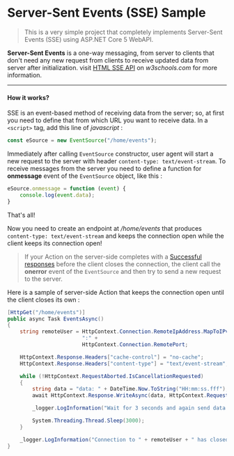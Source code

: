 # Server-Sent Events (SSE) Sample

> This is a very simple project that completely implements Server-Sent Events (SSE)
> using ASP.NET Core 5 WebAPI.

**Server-Sent Events** is a one-way messaging, from server to clients that don't need any new request from
clients to receive updated data from server after initialization. visit [HTML SSE API](https://www.w3schools.com/html/html5_serversentevents.asp)
on _w3schools.com_ for more information.

---

#### How it works?

SSE is an event-based method of receiving data from the server; so, at first you need to define that from which
URL you want to receive data. In a `<script>` tag, add this line of _javascript_ :

```javascript
const eSource = new EventSource("/home/events");
```

Immediately after calling `EventSource` constructor, user agent will start a new request to the server with header
`content-type: text/event-stream`. To receive messages from the server you need to define a function for
**onmessage** event of the `EventSource` object, like this :

```javascript
eSource.onmessage = function (event) {
    console.log(event.data);
}
```

That's all!

Now you need to create an endpoint at _/home/events_ that produces `content-type: text/event-stream` and keeps
the connection open while the client keeps its connection open!

> If your Action on the server-side completes with a [Successful responses](https://developer.mozilla.org/en-US/docs/Web/HTTP/Status#successful_responses)
> before the client closes the connection, the client call the **onerror** event of the `EventSource` and
> then try to send a new request to the server.

Here is a sample of server-side Action that keeps the connection open until the client closes its own :

```c#
[HttpGet("/home/events")]
public async Task EventsAsync()
{
    string remoteUser = HttpContext.Connection.RemoteIpAddress.MapToIPv4() +
                        ":" +
                        HttpContext.Connection.RemotePort;

    HttpContext.Response.Headers["cache-control"] = "no-cache";
    HttpContext.Response.Headers["content-type"] = "text/event-stream";

    while (!HttpContext.RequestAborted.IsCancellationRequested)
    {
        string data = "data: " + DateTime.Now.ToString("HH:mm:ss.fff");
        await HttpContext.Response.WriteAsync(data, HttpContext.RequestAborted);

        _logger.LogInformation("Wait for 3 seconds and again send data to " + remoteUser);

        System.Threading.Thread.Sleep(3000);
    }

    _logger.LogInformation("Connection to " + remoteUser + " has closed");
}
```
